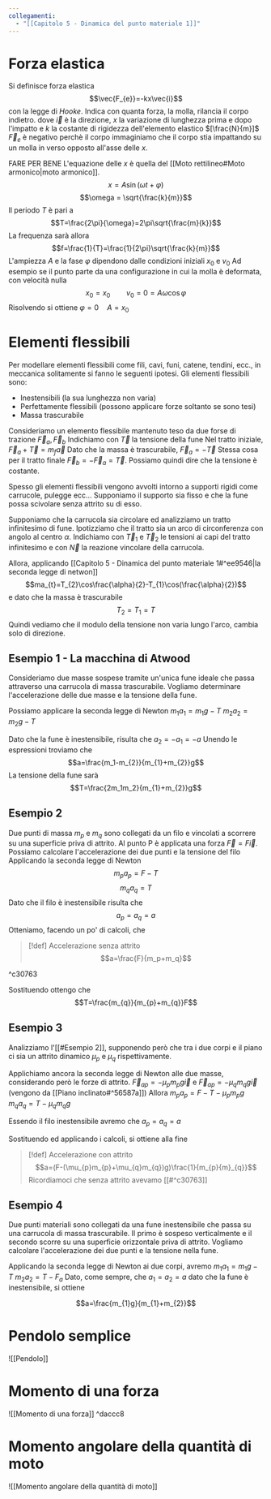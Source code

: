 ```yaml
---
collegamenti:
  - "[[Capitolo 5 - Dinamica del punto materiale 1]]"
---
```

# Forza elastica
Si definisce forza elastica $$\vec{F_{e}}=-kx\vec{i}$$ con la legge di *Hooke*. Indica con quanta forza, la molla, rilancia il corpo indietro.
dove $\vec{i}$ è la direzione, $x$ la variazione di lunghezza prima e dopo l'impatto e $k$ la costante di rigidezza dell'elemento elastico $[\frac{N}{m}]$
$\vec{F}_{e}$ è negativo perchè il corpo immaginiamo che il corpo stia impattando su un molla in verso opposto all'asse delle $x$.

FARE PER BENE 
L'equazione delle $x$ è quella del [[Moto rettilineo#Moto armonico|moto armonico]].
$$x=A\sin(\omega t +\varphi)$$
$$\omega = \sqrt{\frac{k}{m}}$$
Il periodo $T$ è pari a
$$T=\frac{2\pi}{\omega}=2\pi\sqrt{\frac{m}{k}}$$
La frequenza sarà allora
$$f=\frac{1}{T}=\frac{1}{2\pi}\sqrt{\frac{k}{m}}$$
L'ampiezza $A$ e la fase $\varphi$ dipendono dalle condizioni iniziali $x_{0}$ e $v_{0}$
Ad esempio se il punto parte da una configurazione in cui la molla è deformata, con velocità nulla
$$x_{0}=x_{0}\qquad v_0=0=A\omega\cos\varphi$$
Risolvendo si ottiene $\varphi=0\quad A=x_{0}$

# Elementi flessibili
Per modellare elementi flessibili come fili, cavi, funi, catene, tendini, ecc., in meccanica solitamente si fanno le seguenti ipotesi. Gli elementi flessibili sono: 
- Inestensibili (la sua lunghezza non varia) 
- Perfettamente flessibili (possono applicare forze soltanto se sono tesi) 
- Massa trascurabile

Consideriamo un elemento flessibile mantenuto teso da due forse di trazione $\vec{F}_{a},\vec{F}_{b}$
Indichiamo con $\vec{T}$ la tensione della fune
Nel tratto iniziale, $\vec{F}_{a}+\vec{T}=m_{f}\vec{a}$
Dato che la massa è trascurabile, $\vec{F}_{a}=-\vec{T}$
Stessa cosa per il tratto finale $\vec{F}_{b}=-\vec{F}_{a}=\vec{T}$. 
Possiamo quindi dire che la tensione è costante.

Spesso gli elementi flessibili vengono avvolti intorno a supporti rigidi come carrucole, pulegge ecc...
Supponiamo il supporto sia fisso e che la fune possa scivolare senza attrito su di esso.

Supponiamo che la carrucola sia circolare ed analizziamo un tratto infinitesimo di fune. Ipotizziamo che il tratto sia un arco di circonferenza con angolo al centro $\alpha$.
Indichiamo con $\vec{T}_{1}$ e $\vec{T}_{2}$ le tensioni ai capi del tratto infinitesimo e con $\vec{N}$ la reazione vincolare della carrucola.

Allora, applicando [[Capitolo 5 - Dinamica del punto materiale 1#^ee9546|la seconda legge di netwon]]
$$ma_{t}=T_{2}\cos\frac{\alpha}{2}-T_{1}\cos(\frac{\alpha}{2})$$
e dato che la massa è trascurabile
$$T_{2}=T_{1}=T$$
Quindi vediamo che il modulo della tensione non varia lungo l'arco, cambia solo di direzione.

## Esempio 1 - La macchina di Atwood
Consideriamo due masse sospese tramite un'unica fune ideale che passa attraverso una carrucola di massa trascurabile.
Vogliamo determinare l'accelerazione delle due masse e la tensione della fune.

Possiamo applicare la seconda legge di Newton
$m_{1}a_{1} = m_{1}g -T$
$m_{2}a_{2}=m_{2}g-T$

Dato che la fune è inestensibile, risulta che 
$a_{2}=-a_{1}=-a$
Unendo le espressioni troviamo che
$$a=\frac{m_1-m_{2}}{m_{1}+m_{2}}g$$
La tensione della fune sarà
$$T=\frac{2m_1m_2}{m_{1}+m_{2}}g$$
## Esempio 2
Due punti di massa $m_{p}$ e $m_{q}$ sono collegati da un filo e vincolati a scorrere su una superficie priva di attrito.
 Al punto P è applicata una forza $\vec{F}=F\vec{i}$.
 Possiamo calcolare l'accelerazione dei due punti e la tensione del filo
Applicando la seconda legge di Newton
$$m_pa_p=F-T$$
$$m_qa_q=T$$
Dato che il filo è inestensibile risulta che 
$$a_{p}=a_{q}=a$$
Otteniamo, facendo un po' di calcoli, che 
>[!def] Accelerazione senza attrito
>$$a=\frac{F}{m_p+m_q}$$

^c30763

Sostituendo ottengo che 
$$T=\frac{m_{q}}{m_{p}+m_{q}}F$$
## Esempio 3
Analizziamo l'[[#Esempio 2]], supponendo però che tra i due corpi e il piano ci sia un attrito dinamico $\mu_{p}$ e $\mu_q$ rispettivamente.

Applichiamo ancora la seconda legge di Newton alle due masse, considerando però le forze di attrito.
$\vec{F}_{ap}=-\mu_{p}m_{p}g\vec{i}$ e $\vec{F}_{ap}=-\mu_{q}m_{q}g\vec{i}$
(vengono da [[Piano inclinato#^56587a]])
Allora
$m_{p}a_{p}=F-T-\mu_{p}m_{p}g$
$m_{q}a_{q}=T-\mu_{q}m_{q}g$

Essendo il filo inestensibile avremo che $a_{p}=a_{q}=a$

Sostituendo ed applicando i calcoli, si ottiene alla fine
>[!def] Accelerazione con attrito
>$$a=(F-(\mu_{p}m_{p}+\mu_{q}m_{q})g)\frac{1}{m_{p}{m}_{q}}$$
>Ricordiamoci che senza attrito avevamo [[#^c30763]]

## Esempio 4
Due punti materiali sono collegati da una fune inestensibile che passa su una carrucola di massa trascurabile. Il primo è sospeso verticalmente e il secondo scorre su una superficie orizzontale priva di attrito.
Vogliamo calcolare l'accelerazione dei due punti e la tensione nella fune.

Applicando la seconda legge di Newton ai due corpi, avremo
$m_{1}a_{1}=m_{1}g-T$
$m_{2}a_{2}=T-F_{a}$
Dato, come sempre, che $a_1=a_{2}=a$ dato che la fune è inestensibile, si ottiene

$$a=\frac{m_{1}g}{m_{1}+m_{2}}$$


# Pendolo semplice
![[Pendolo]]

# Momento di una forza
![[Momento di una forza]] ^daccc8
# Momento angolare della quantità di moto
![[Momento angolare della quantità di moto]]